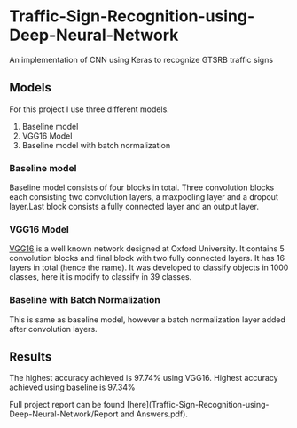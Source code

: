 # Traffic-Sign-Recognition-using-Deep-Neural-Network
An implementation of CNN using Keras to recognize GTSRB traffic signs

## Models
For this project I use three different models.
1. Baseline model
2. VGG16 Model
3. Baseline model with batch normalization

### Baseline model
Baseline model consists of four blocks in total. Three convolution blocks each consisting two convolution layers, a maxpooling layer and a dropout layer.Last block consists a fully connected layer and an output layer.

### VGG16 Model
[VGG16](http://www.robots.ox.ac.uk/~vgg/research/very_deep/) is a well known network designed at Oxford University. It contains 5 convolution blocks and final block with two fully connected layers. It has 16 layers in total (hence the name). It was developed to classify objects in 1000 classes, here it is modify to classify in 39 classes.

### Baseline with Batch Normalization
This is same as baseline model, however a batch normalization layer added after convolution layers.

## Results
The highest accuracy achieved is 97.74% using VGG16. Highest accuracy achieved using baseline is 97.34%

Full project report can be found [here](Traffic-Sign-Recognition-using-Deep-Neural-Network/Report and Answers.pdf).

